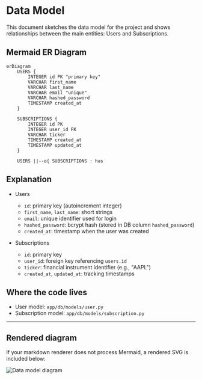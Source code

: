 # Data Model

This document sketches the data model for the project and shows relationships between the main entities: Users and Subscriptions.

## Mermaid ER Diagram

```mermaid
erDiagram
    USERS {
        INTEGER id PK "primary key"
        VARCHAR first_name
        VARCHAR last_name
        VARCHAR email "unique"
        VARCHAR hashed_password
        TIMESTAMP created_at
    }

    SUBSCRIPTIONS {
        INTEGER id PK
        INTEGER user_id FK
        VARCHAR ticker
        TIMESTAMP created_at
        TIMESTAMP updated_at
    }

    USERS ||--o{ SUBSCRIPTIONS : has
```

## Explanation

- Users

  - `id`: primary key (autoincrement integer)
  - `first_name`, `last_name`: short strings
  - `email`: unique identifier used for login
  - `hashed_password`: bcrypt hash (stored in DB column `hashed_password`)
  - `created_at`: timestamp when the user was created

- Subscriptions
  - `id`: primary key
  - `user_id`: foreign key referencing `users.id`
  - `ticker`: financial instrument identifier (e.g., "AAPL")
  - `created_at`, `updated_at`: tracking timestamps

## Where the code lives

- User model: `app/db/models/user.py`
- Subscription model: `app/db/models/subscription.py`

---

## Rendered diagram

If your markdown renderer does not process Mermaid, a rendered SVG is included below:

![Data model diagram](./data_model.svg)

